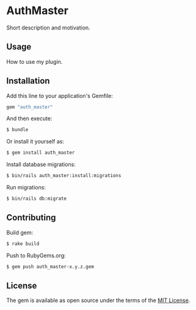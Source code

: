 # AuthMaster
Short description and motivation.

## Usage
How to use my plugin.

## Installation
Add this line to your application's Gemfile:

```ruby
gem "auth_master"
```

And then execute:
```bash
$ bundle
```

Or install it yourself as:
```bash
$ gem install auth_master
```

Install database migrations:
```bash
$ bin/rails auth_master:install:migrations
```

Run migrations:
```bash
$ bin/rails db:migrate
```

## Contributing

Build gem:
```bash
$ rake build
```

Push to RubyGems.org:
```bash
$ gem push auth_master-x.y.z.gem
```

## License
The gem is available as open source under the terms of the [MIT License](https://opensource.org/licenses/MIT).
